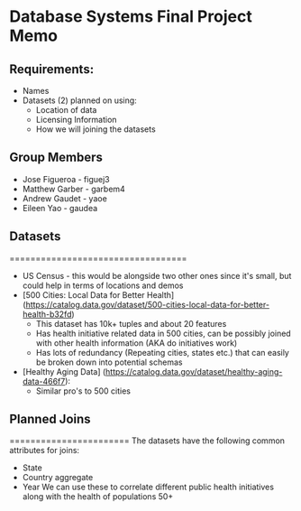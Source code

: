 # Database Systems Final Project Memo
## Requirements:
 * Names
 * Datasets (2) planned on using:
   * Location of data
   * Licensing Information
   * How we will joining the datasets


 ## Group Members
  * Jose Figueroa  - figuej3
  * Matthew Garber - garbem4
  * Andrew Gaudet  - yaoe
  * Eileen Yao     - gaudea
 
## Datasets
 ==================================
  * US Census - this would be alongside two other ones since it's small, but could help in terms of locations and demos
  * [500 Cities: Local Data for Better Health] (https://catalog.data.gov/dataset/500-cities-local-data-for-better-health-b32fd)
    * This dataset has 10k+ tuples and about 20 features
    * Has health initiative related data in 500 cities, can be possibly joined with other health information 
    (AKA do initiatives work)
    * Has lots of redundancy (Repeating cities, states etc.) that can easily be broken down into potential schemas
  * [Healthy Aging Data] (https://catalog.data.gov/dataset/healthy-aging-data-466f7):
    * Similar pro's to 500 cities
    
## Planned Joins 
=======================
The datasets have the following common attributes for joins:
 * State
 * Country aggregate
 * Year
We can use these to correlate different public health initiatives along with the health of populations 50+

 